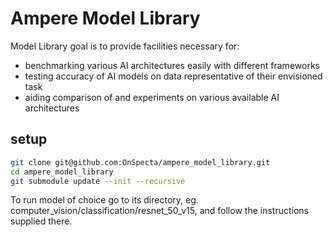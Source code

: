 # Ampere Model Library
Model Library goal is to provide facilities necessary for:
- benchmarking various AI architectures easily with different frameworks 
- testing accuracy of AI models on data representative of their envisioned task
- aiding comparison of and experiments on various available AI architectures

## setup

```bash
git clone git@github.com:OnSpecta/ampere_model_library.git
cd ampere_model_library
git submodule update --init --recursive
```

To run model of choice go to its directory, eg. computer_vision/classification/resnet_50_v15, and follow the instructions supplied there.
